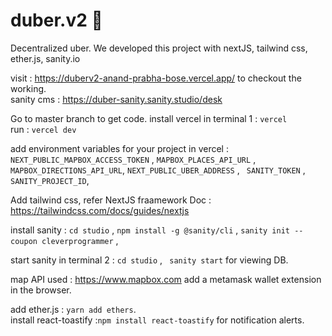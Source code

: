 # duber.v2 🚕
Decentralized uber. We developed this project with nextJS, tailwind css, ether.js, sanity.io

visit : https://duberv2-anand-prabha-bose.vercel.app/ to checkout the working.\
sanity cms : https://duber-sanity.sanity.studio/desk

Go to master branch to get code.
install vercel in terminal 1 : ```vercel```\
run : ```vercel dev```

add environment variables for your project in vercel : ```NEXT_PUBLIC_MAPBOX_ACCESS_TOKEN``` ,  ``` MAPBOX_PLACES_API_URL ``` , ``` MAPBOX_DIRECTIONS_API_URL```,  ``` NEXT_PUBLIC_UBER_ADDRESS ``` , ``` SANITY_TOKEN``` , ``` SANITY_PROJECT_ID```,

Add tailwind css, refer NextJS fraamework Doc : https://tailwindcss.com/docs/guides/nextjs

install sanity :
```cd studio``` ,
```npm install -g @sanity/cli``` ,
```sanity init --coupon cleverprogrammer``` ,

start sanity in terminal 2 : ```cd studio``` , ``` sanity start``` for viewing DB.

map API used : https://www.mapbox.com 
add a metamask wallet extension in the browser.

add ether.js : ```yarn add ethers```. \
install react-toastify :```npm install react-toastify``` for notification alerts.














